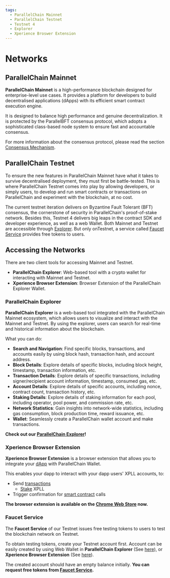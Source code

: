 ```yaml
---
tags:
  - ParallelChain Mainnet
  - ParallelChain Testnet 
  - Testnet 4
  - Explorer
  - Xperience Broswer Extension
---
```


# Networks


## ParallelChain Mainnet

**ParallelChain Mainnet** is a high-performance blockchain designed for enterprise-level use cases. It provides a platform for developers to build decentralised applications (dApps) with its efficient smart contract execution engine.

It is designed to balance high performance and genuine decentralization. It is protected by the ParallelBFT consensus protocol, which adopts a sophisticated class-based node system to ensure fast and accountable consensus.

For more information about the consensus protocol, please read the section [Consensus Mechanism](./consensus_mechanism.md).

## ParallelChain Testnet

To ensure the new features in ParallelChain Mainnet have what it takes to survive decentralised deployment, they must first be battle-tested. This is where ParallelChain Testnet comes into play by allowing developers, or simply users, to develop and run smart contracts or transactions on ParallelChain and experiment with the blockchain, at no cost.

The current testnet iteration delivers on Byzantine Fault Tolerant (BFT) consensus, the cornerstone of security in ParallelChain's proof-of-stake network. Besides this, Testnet 4 delivers big leaps in the contract SDK and developer experience, as well as a web Wallet.
Both Mainnet and Testnet are accessible through [Explorer](#parallelchain-explorer). But only onTestnet, a service called [Faucet Service](#faucet-service) provides free tokens to users.

## Accessing the Networks

There are two client tools for accessing Mainnet and Testnet. 

- **ParallelChain Explorer**: Web-based tool with a crypto wallet for interacting with Mainnet and Testnet.
- **Xperience Browser Extension**: Browser Extension of the ParallelChain Explorer Wallet.

### ParallelChain Explorer

**ParallelChain Explorer** is a web-based tool integrated with the ParallelChain Mainnet ecosystem, which allows users to visualize and interact with the Mainnet and Testnet. By using the explorer, users can search for real-time and historical information about the blockchain. 

What you can do:

- **Search and Navigation**: Find specific blocks, transactions, and accounts easily by using block hash, transaction hash, and account address.
- **Block Details**: Explore details of specific blocks, including block height, timestamp, transaction information, etc.
- **Transaction Details**: Explore details of specific transactions, including signer/recipient account information, timestamp, consumed gas, etc.
- **Account Details**: Explore details of specific accounts, including nonce, contract count, transaction history, etc.
- **Staking Details**: Explore details of staking information for each pool, including operator, pool power, and commission rate, etc.
- **Network Statistics**: Gain insights into network-wide statistics, including gas consumption, block production time, reward issuance, etc.
- **Wallet**: Seamlessly create a ParallelChain wallet account and make transactions.

**Check out our [ParallelChain Explorer](https://explorer.parallelchain.io/explorer)!**

### Xperience Browser Extension

**Xperience Browser Extension** is a browser extension that allows you to integrate your [dApp](../../for_developers/xperience_browser_provider_apis/introduction) with ParallelChain Wallet.

This enables your dapp to interact with your dapp users' XPLL accounts, to:

- Send [transactions](transactions.md)
  - [Stake](staking.md) XPLL
- Trigger confirmation for [smart contract](../../for_developers/smart_contracts/introduction) calls 

**The browser extension is available on the [Chrome Web Store](https://chromewebstore.google.com/detail/xperience-browser-extensi/gpfllmjckejjhmmdmgbgmclmhopekjpf) now.**

### Faucet Service

The **Faucet Service** of our Testnet issues free testing tokens to users to test the blockchain network on Testnet.

To obtain testing tokens, create your Testnet account first. Account can be easily created by using Web Wallet in **ParallelChain Explorer** (See [here](../for_users/web_wallet/create_account.md)), or **Xperience Browser Extension** (See [here](../for_users/xperience_browser_extension/create_account.md)).

The created account should have an empty balance initially. **You can request free tokens from [Faucet Service](https://faucet.parallelchain.io).**